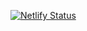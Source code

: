 [![Netlify Status](https://api.netlify.com/api/v1/badges/442b28fc-e4f2-4d7c-887a-de5962508cc1/deploy-status)](https://app.netlify.com/sites/roshandash/deploys)